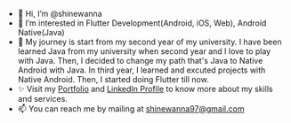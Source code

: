 - 👋 Hi, I’m @shinewanna
- 👀 I’m interested in Flutter Development(Android, iOS, Web), Android Native(Java)
- 💞️ My journey is start from my second year of my university. I have been learned Java from my university when second year and I love to play with Java. Then, I decided to change my path that's Java to Native Android with Java. In third year, I learned and excuted projects with Native Android. Then, I started doing Flutter till now.
- ✨ Visit my [Portfolio](https://shinewanna.github.io/portfolio/#/) and [LinkedIn Profile](https://www.linkedin.com/in/shine-wanna-409803225/) to know more about my skills and services.
- 📫 You can reach me by mailing at shinewanna97@gmail.com


<!---
shinewanna/shinewanna is a ✨ special ✨ repository because its `README.md` (this file) appears on your GitHub profile.
You can click the Preview link to take a look at your changes.
--->
